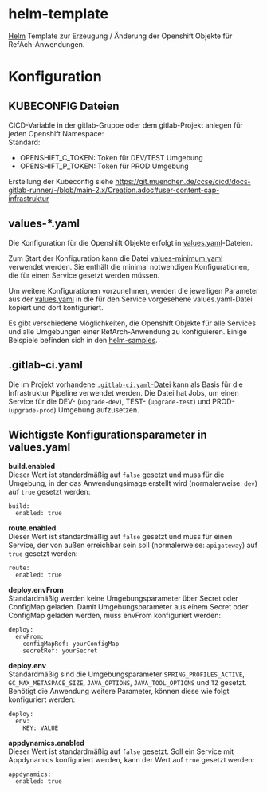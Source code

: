 # helm-template

[Helm](https://helm.sh/) Template zur Erzeugung / Änderung der Openshift Objekte für RefAch-Anwendungen.

# Konfiguration

## KUBECONFIG Dateien

CICD-Variable in der gitlab-Gruppe oder dem gitlab-Projekt anlegen für jeden Openshift Namespace:  
Standard:

- OPENSHIFT_C_TOKEN: Token für DEV/TEST Umgebung
- OPENSHIFT_P_TOKEN: Token für PROD Umgebung

Erstellung der Kubeconfig siehe https://git.muenchen.de/ccse/cicd/docs-gitlab-runner/-/blob/main-2.x/Creation.adoc#user-content-cap-infrastruktur


## values-\*.yaml

Die Konfiguration für die Openshift Objekte erfolgt in [values.yaml](https://helm.sh/docs/chart_template_guide/values_files/)-Dateien.

Zum Start der Konfiguration kann die Datei [values-minimum.yaml](https://git.muenchen.de/ccse/cicd/helm/helm-template/-/blob/main/values-minimum.yaml) verwendet werden. Sie enthält die minimal notwendigen Konfigurationen, die für einen Service gesetzt werden müssen.

Um weitere Konfigurationen vorzunehmen, werden die jeweiligen Parameter aus der [values.yaml](https://git.muenchen.de/ccse/cicd/helm/helm-template/-/blob/main/values.yaml) in die für den Service vorgesehene values.yaml-Datei kopiert und dort konfiguriert.

Es gibt verschiedene Möglichkeiten, die Openshift Objekte für alle Services und alle Umgebungen einer RefArch-Anwendung zu konfiguieren. Einige Beispiele befinden sich in den [helm-samples](https://git.muenchen.de/ccse/cicd/helm/helm-samples).

## .gitlab-ci.yaml

Die im Projekt vorhandene [`.gitlab-ci.yaml`-Datei](https://git.muenchen.de/ccse/cicd/helm/helm-template/-/blob/main/.gitlab-ci.yml) kann als Basis für die Infrastruktur Pipeline verwendet werden. Die Datei hat Jobs, um einen Service für die DEV- (`upgrade-dev`), TEST- (`upgrade-test`) und PROD- (`upgrade-prod`) Umgebung aufzusetzen.

## Wichtigste Konfigurationsparameter in values.yaml

**build.enabled**  
Dieser Wert ist standardmäßig auf `false` gesetzt und muss für die Umgebung, in der das Anwendungsimage erstellt wird (normalerweise: `dev`) auf `true` gesetzt werden:

```
build:
  enabled: true
```

**route.enabled**  
Dieser Wert ist standardmäßig auf `false` gesetzt und muss für einen Service, der von außen erreichbar sein soll (normalerweise: `apigateway`) auf `true` gesetzt werden:

```
route:
  enabled: true
```

**deploy.envFrom**  
Standardmäßig werden keine Umgebungsparameter über Secret oder ConfigMap geladen. Damit Umgebungsparameter aus einem Secret oder ConfigMap geladen werden, muss envFrom konfiguriert werden:

```
deploy:
  envFrom:
    configMapRef: yourConfigMap
    secretRef: yourSecret
```

**deploy.env**  
Standardmäßig sind die Umgebungsparameter `SPRING_PROFILES_ACTIVE`, `GC_MAX_METASPACE_SIZE`, `JAVA_OPTIONS`, `JAVA_TOOL_OPTIONS` und `TZ` gesetzt. Benötigt die Anwendung weitere Parameter, können diese wie folgt konfiguriert werden:

```
deploy:
  env:
    KEY: VALUE
```

**appdynamics.enabled**  
Dieser Wert ist standardmäßig auf `false` gesetzt. Soll ein Service mit Appdynamics konfiguriert werden, kann der Wert auf `true` gesetzt werden:

```
appdynamics:
  enabled: true
```
